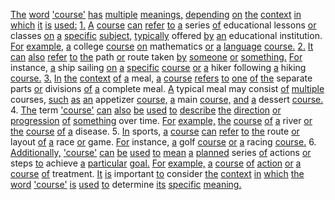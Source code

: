 [The](./the.md) [word](./word.md) ['course'](./course.md) [has](./has.md) [multiple](./multiple.md) [meanings,](./meanings.md) [depending](./depending.md) [on](./on.md) [the](./the.md) [context](./context.md) [in](./in.md) [which](./which.md) [it](./it.md) [is](./is.md) [used:](./used.md) [1.](./1.md) [A](./a.md) [course](./course.md) [can](./can.md) [refer](./refer.md) [to](./to.md) [a](./a.md) series [of](./of.md) educational lessons [or](./or.md) classes [on](./on.md) [a](./a.md) [specific](./specific.md) [subject,](./subject.md) [typically](./typically.md) offered [by](./by.md) [an](./an.md) educational institution. [For](./for.md) [example,](./example.md) [a](./a.md) college [course](./course.md) [on](./on.md) mathematics [or](./or.md) [a](./a.md) [language](./language.md) [course.](./course.md) [2.](./2.md) [It](./it.md) [can](./can.md) [also](./also.md) [refer](./refer.md) [to](./to.md) [the](./the.md) path [or](./or.md) route taken [by](./by.md) [someone](./someone.md) [or](./or.md) [something.](./something.md) [For](./for.md) instance, [a](./a.md) ship sailing [on](./on.md) [a](./a.md) [specific](./specific.md) [course](./course.md) [or](./or.md) [a](./a.md) hiker following [a](./a.md) hiking [course.](./course.md) [3.](./3.md) [In](./in.md) [the](./the.md) [context](./context.md) [of](./of.md) [a](./a.md) meal, [a](./a.md) [course](./course.md) [refers](./refers.md) [to](./to.md) [one](./one.md) [of](./of.md) [the](./the.md) separate parts [or](./or.md) divisions [of](./of.md) [a](./a.md) complete meal. [A](./a.md) typical meal may consist [of](./of.md) [multiple](./multiple.md) courses, [such](./such.md) [as](./as.md) [an](./an.md) appetizer [course,](./course.md) [a](./a.md) main [course,](./course.md) [and](./and.md) [a](./a.md) dessert [course.](./course.md) 4. [The](./the.md) term ['course'](./course.md) [can](./can.md) [also](./also.md) [be](./be.md) [used](./used.md) [to](./to.md) [describe](./describe.md) [the](./the.md) [direction](./direction.md) [or](./or.md) [progression](./progression.md) [of](./of.md) [something](./something.md) over time. [For](./for.md) [example,](./example.md) [the](./the.md) [course](./course.md) [of](./of.md) [a](./a.md) river [or](./or.md) [the](./the.md) [course](./course.md) [of](./of.md) [a](./a.md) disease. 5. [In](./in.md) sports, [a](./a.md) [course](./course.md) [can](./can.md) [refer](./refer.md) [to](./to.md) [the](./the.md) route [or](./or.md) layout [of](./of.md) [a](./a.md) race [or](./or.md) game. [For](./for.md) instance, [a](./a.md) golf [course](./course.md) [or](./or.md) [a](./a.md) racing [course.](./course.md) 6. [Additionally,](./additionally.md) ['course'](./course.md) [can](./can.md) [be](./be.md) [used](./used.md) [to](./to.md) [mean](./mean.md) [a](./a.md) [planned](./planned.md) series [of](./of.md) actions [or](./or.md) steps [to](./to.md) achieve [a](./a.md) [particular](./particular.md) [goal.](./goal.md) [For](./for.md) [example,](./example.md) [a](./a.md) [course](./course.md) [of](./of.md) [action](./action.md) [or](./or.md) [a](./a.md) [course](./course.md) [of](./of.md) treatment. [It](./it.md) [is](./is.md) important [to](./to.md) consider [the](./the.md) [context](./context.md) [in](./in.md) [which](./which.md) [the](./the.md) [word](./word.md) ['course'](./course.md) [is](./is.md) [used](./used.md) [to](./to.md) determine [its](./its.md) [specific](./specific.md) [meaning.](./meaning.md)